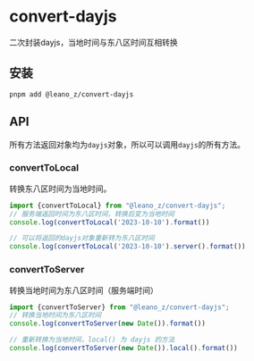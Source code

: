 # convert-dayjs
二次封装dayjs，当地时间与东八区时间互相转换

## 安装
```shell
pnpm add @leano_z/convert-dayjs
```

## API

所有方法返回对象均为`dayjs`对象，所以可以调用`dayjs`的所有方法。
### convertToLocal 
转换东八区时间为当地时间。

```ts
import {convertToLocal} from "@leano_z/convert-dayjs";
// 服务端返回时间为东八区时间，转换后变为当地时间
console.log(convertToLocal('2023-10-10').format())

// 可以将返回的dayjs对象重新转为东八区时间
console.log(convertToLocal('2023-10-10').server().format())
```

### convertToServer
转换当地时间为东八区时间（服务端时间）
```ts
import {convertToServer} from "@leano_z/convert-dayjs";
// 转换当地时间为东八区时间
console.log(convertToServer(new Date()).format())

// 重新转换为当地时间，local() 为 dayjs 的方法
console.log(convertToServer(new Date()).local().format())
```
